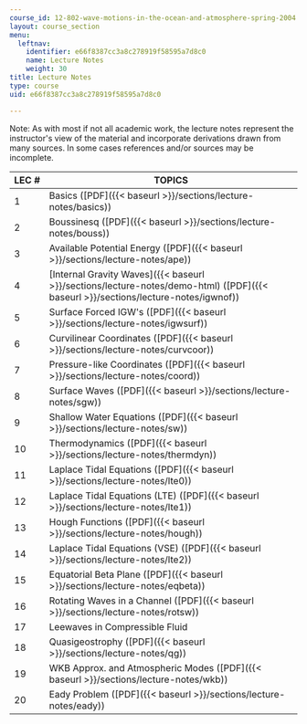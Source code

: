 ```yaml
---
course_id: 12-802-wave-motions-in-the-ocean-and-atmosphere-spring-2004
layout: course_section
menu:
  leftnav:
    identifier: e66f8387cc3a8c278919f58595a7d8c0
    name: Lecture Notes
    weight: 30
title: Lecture Notes
type: course
uid: e66f8387cc3a8c278919f58595a7d8c0

---
```


Note: As with most if not all academic work, the lecture notes represent the instructor's view of the material and incorporate derivations drawn from many sources. In some cases references and/or sources may be incomplete.

| LEC # | TOPICS |
| --- | --- |
| 1 | Basics ([PDF]({{< baseurl >}}/sections/lecture-notes/basics)) |
| 2 | Boussinesq ([PDF]({{< baseurl >}}/sections/lecture-notes/bouss)) |
| 3 | Available Potential Energy ([PDF]({{< baseurl >}}/sections/lecture-notes/ape)) |
| 4 | [Internal Gravity Waves]({{< baseurl >}}/sections/lecture-notes/demo-html) ([PDF]({{< baseurl >}}/sections/lecture-notes/igwnof)) |
| 5 | Surface Forced IGW's ([PDF]({{< baseurl >}}/sections/lecture-notes/igwsurf)) |
| 6 | Curvilinear Coordinates ([PDF]({{< baseurl >}}/sections/lecture-notes/curvcoor)) |
| 7 | Pressure-like Coordinates ([PDF]({{< baseurl >}}/sections/lecture-notes/coord)) |
| 8 | Surface Waves ([PDF]({{< baseurl >}}/sections/lecture-notes/sgw)) |
| 9 | Shallow Water Equations ([PDF]({{< baseurl >}}/sections/lecture-notes/sw)) |
| 10 | Thermodynamics ([PDF]({{< baseurl >}}/sections/lecture-notes/thermdyn)) |
| 11 | Laplace Tidal Equations ([PDF]({{< baseurl >}}/sections/lecture-notes/lte0)) |
| 12 | Laplace Tidal Equations (LTE) ([PDF]({{< baseurl >}}/sections/lecture-notes/lte1)) |
| 13 | Hough Functions ([PDF]({{< baseurl >}}/sections/lecture-notes/hough)) |
| 14 | Laplace Tidal Equations (VSE) ([PDF]({{< baseurl >}}/sections/lecture-notes/lte2)) |
| 15 | Equatorial Beta Plane ([PDF]({{< baseurl >}}/sections/lecture-notes/eqbeta)) |
| 16 | Rotating Waves in a Channel ([PDF]({{< baseurl >}}/sections/lecture-notes/rotsw)) |
| 17 | Leewaves in Compressible Fluid |
| 18 | Quasigeostrophy ([PDF]({{< baseurl >}}/sections/lecture-notes/qg)) |
| 19 | WKB Approx. and Atmospheric Modes ([PDF]({{< baseurl >}}/sections/lecture-notes/wkb)) |
| 20 | Eady Problem ([PDF]({{< baseurl >}}/sections/lecture-notes/eady))